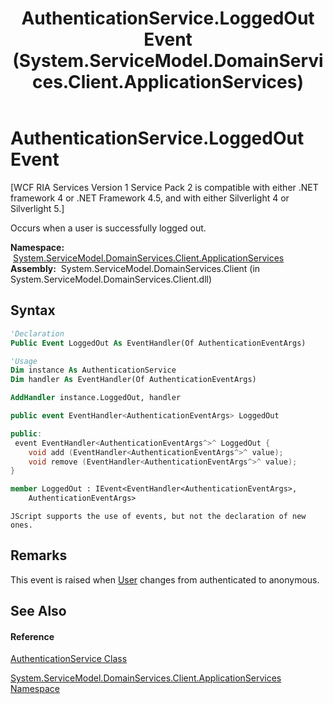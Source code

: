 ﻿---
title: AuthenticationService.LoggedOut Event (System.ServiceModel.DomainServices.Client.ApplicationServices)
TOCTitle: LoggedOut Event
ms:assetid: E:System.ServiceModel.DomainServices.Client.ApplicationServices.AuthenticationService.LoggedOut
ms:mtpsurl: https://msdn.microsoft.com/en-us/library/system.servicemodel.domainservices.client.applicationservices.authenticationservice.loggedout(v=VS.91)
ms:contentKeyID: 28899084
ms.date: 01/27/2012
mtps_version: v=VS.91
f1_keywords:
- System.ServiceModel.DomainServices.Client.ApplicationServices.AuthenticationService.LoggedOut
dev_langs:
- CSharp
- JScript
- VB
- FSharp
- c++
api_location:
- System.ServiceModel.DomainServices.Client.dll
api_name:
- System.ServiceModel.DomainServices.Client.ApplicationServices.AuthenticationService.add_LoggedOut
- System.ServiceModel.DomainServices.Client.ApplicationServices.AuthenticationService.LoggedOut
- System.ServiceModel.DomainServices.Client.ApplicationServices.AuthenticationService.remove_LoggedOut
api_type:
- Managed
topic_type:
- apiref
- kbSyntax
product_family_name: VS
ROBOTS: INDEX,FOLLOW
---

# AuthenticationService.LoggedOut Event

\[WCF RIA Services Version 1 Service Pack 2 is compatible with either .NET framework 4 or .NET Framework 4.5, and with either Silverlight 4 or Silverlight 5.\]

Occurs when a user is successfully logged out.

**Namespace:**  [System.ServiceModel.DomainServices.Client.ApplicationServices](ff457765\(v=vs.91\).md)  
**Assembly:**  System.ServiceModel.DomainServices.Client (in System.ServiceModel.DomainServices.Client.dll)

## Syntax

``` vb
'Declaration
Public Event LoggedOut As EventHandler(Of AuthenticationEventArgs)
```

``` vb
'Usage
Dim instance As AuthenticationService
Dim handler As EventHandler(Of AuthenticationEventArgs)

AddHandler instance.LoggedOut, handler
```

``` csharp
public event EventHandler<AuthenticationEventArgs> LoggedOut
```

``` c++
public:
 event EventHandler<AuthenticationEventArgs^>^ LoggedOut {
    void add (EventHandler<AuthenticationEventArgs^>^ value);
    void remove (EventHandler<AuthenticationEventArgs^>^ value);
}
```

``` fsharp
member LoggedOut : IEvent<EventHandler<AuthenticationEventArgs>,
    AuthenticationEventArgs>
```

``` jscript
JScript supports the use of events, but not the declaration of new ones.
```

## Remarks

This event is raised when [User](ff457833\(v=vs.91\).md) changes from authenticated to anonymous.

## See Also

#### Reference

[AuthenticationService Class](ff457927\(v=vs.91\).md)

[System.ServiceModel.DomainServices.Client.ApplicationServices Namespace](ff457765\(v=vs.91\).md)

